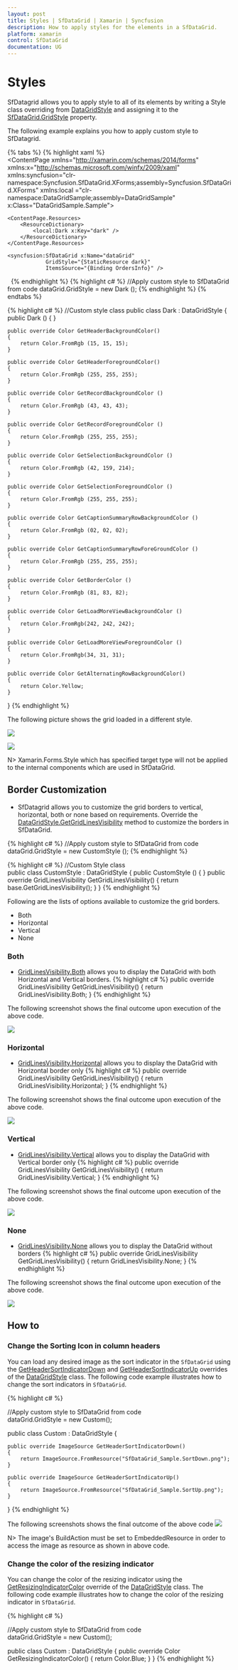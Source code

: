 ```yaml
---
layout: post
title: Styles | SfDataGrid | Xamarin | Syncfusion
description: How to apply styles for the elements in a SfDataGrid.
platform: xamarin
control: SfDataGrid
documentation: UG
---
```


# Styles

SfDatagrid allows you to apply style to all of its elements by writing a Style class overriding from [DataGridStyle](http://help.syncfusion.com/cr/cref_files/xamarin/sfdatagrid/Syncfusion.SfDataGrid.XForms~Syncfusion.SfDataGrid.XForms.DataGridStyle.html) and assigning it to the [SfDataGrid.GridStyle](http://help.syncfusion.com/cr/cref_files/xamarin/sfdatagrid/Syncfusion.SfDataGrid.XForms~Syncfusion.SfDataGrid.XForms.SfDataGrid~GridStyle.html) property.
  
The following example explains you how to apply custom style to SfDatagrid.

{% tabs %}
{% highlight xaml %}
<ContentPage xmlns="http://xamarin.com/schemas/2014/forms"
             xmlns:x="http://schemas.microsoft.com/winfx/2009/xaml"
             xmlns:syncfusion="clr-namespace:Syncfusion.SfDataGrid.XForms;assembly=Syncfusion.SfDataGrid.XForms"
             xmlns:local ="clr-namespace:DataGridSample;assembly=DataGridSample"
             x:Class="DataGridSample.Sample">

    <ContentPage.Resources>
        <ResourceDictionary>
            <local:Dark x:Key="dark" />
        </ResourceDictionary>
    </ContentPage.Resources>

    <syncfusion:SfDataGrid x:Name="dataGrid"
                GridStyle="{StaticResource dark}"
                ItemsSource="{Binding OrdersInfo}" />
</ContentPage> 
{% endhighlight %}
{% highlight c# %}
//Apply custom style to SfDataGrid from code
dataGrid.GridStyle = new Dark ();
{% endhighlight %}
{% endtabs %}

{% highlight c# %}
//Custom style class
public class Dark : DataGridStyle
{
    public Dark ()
    {
    }

    public override Color GetHeaderBackgroundColor()
    {
        return Color.FromRgb (15, 15, 15);
    }

    public override Color GetHeaderForegroundColor()
    {
        return Color.FromRgb (255, 255, 255);
    }

    public override Color GetRecordBackgroundColor ()
    {
        return Color.FromRgb (43, 43, 43);
    }

    public override Color GetRecordForegroundColor ()
    {
        return Color.FromRgb (255, 255, 255);
    }

    public override Color GetSelectionBackgroundColor ()
    {
        return Color.FromRgb (42, 159, 214);
    }

    public override Color GetSelectionForegroundColor ()
    {
        return Color.FromRgb (255, 255, 255);
    }

    public override Color GetCaptionSummaryRowBackgroundColor ()
    {
        return Color.FromRgb (02, 02, 02);
    }

    public override Color GetCaptionSummaryRowForeGroundColor ()
    {
        return Color.FromRgb (255, 255, 255);
    }

    public override Color GetBorderColor ()
    {
        return Color.FromRgb (81, 83, 82);
    }

    public override Color GetLoadMoreViewBackgroundColor ()
    {
        return Color.FromRgb(242, 242, 242);
    }

    public override Color GetLoadMoreViewForegroundColor ()
    {
        return Color.FromRgb(34, 31, 31);
    }
    
    public override Color GetAlternatingRowBackgroundColor()
    {
        return Color.Yellow;
    }
} 
{% endhighlight %}

The following picture shows the grid loaded in a different style.

![](SfDataGrid_images/Style.png)

![](SfDataGrid_images/AlternatingStyle1.png)

N> Xamarin.Forms.Style which has specified target type will not be applied to the internal components which are used in SfDataGrid.

## Border Customization

* SfDatagrid allows you to customize the grid borders to vertical, horizontal, both or none based on requirements. Override the [DataGridStyle.GetGridLinesVisibility](http://help.syncfusion.com/cr/cref_files/xamarin/sfdatagrid/Syncfusion.SfDataGrid.XForms~Syncfusion.SfDataGrid.XForms.DataGridStyle~GetGridLinesVisibility.html) method to customize the borders in SfDataGrid.

{% highlight c# %}
//Apply custom style to SfDataGrid from code
dataGrid.GridStyle = new CustomStyle ();
{% endhighlight %}

{% highlight c# %}
//Custom Style class
public class CustomStyle : DataGridStyle
{
    public CustomStyle ()
    {
    }
    public override GridLinesVisibility GetGridLinesVisibility()
    {
       return base.GetGridLinesVisibility();
    }
}
{% endhighlight %}

Following are the lists of options available to customize the grid borders.

* Both
* Horizontal
* Vertical
* None

### Both

*  [GridLinesVisibility.Both](http://help.syncfusion.com/cr/cref_files/xamarin/sfdatagrid/Syncfusion.SfDataGrid.XForms~Syncfusion.SfDataGrid.XForms.GridLinesVisibility.html) allows you to display the DataGrid with both Horizontal and Vertical borders.
{% highlight c# %}
public override GridLinesVisibility GetGridLinesVisibility()
{
    return GridLinesVisibility.Both;
} 
{% endhighlight %}

The following screenshot shows the final outcome upon execution of the above code.

![](SfDataGrid_images/BorderCustomization_Both.png)

### Horizontal

* [GridLinesVisibility.Horizontal](http://help.syncfusion.com/cr/cref_files/xamarin/sfdatagrid/Syncfusion.SfDataGrid.XForms~Syncfusion.SfDataGrid.XForms.GridLinesVisibility.html) allows you to display the DataGrid with Horizontal border only
{% highlight c# %}
public override GridLinesVisibility GetGridLinesVisibility()
{
    return GridLinesVisibility.Horizontal;
} 
{% endhighlight %}

The following screenshot shows the final outcome upon execution of the above code.

![](SfDataGrid_images/BorderCustomization_Horizontal.png)

### Vertical

* [GridLinesVisibility.Vertical](http://help.syncfusion.com/cr/cref_files/xamarin/sfdatagrid/Syncfusion.SfDataGrid.XForms~Syncfusion.SfDataGrid.XForms.GridLinesVisibility.html) allows you to display the DataGrid with Vertical border only
{% highlight c# %}
public override GridLinesVisibility GetGridLinesVisibility()
{
    return GridLinesVisibility.Vertical;
} 
{% endhighlight %}

The following screenshot shows the final outcome upon execution of the above code.

![](SfDataGrid_images/BorderCustomization_Vertical.png)

### None

* [GridLinesVisibility.None](http://help.syncfusion.com/cr/cref_files/xamarin/sfdatagrid/Syncfusion.SfDataGrid.XForms~Syncfusion.SfDataGrid.XForms.GridLinesVisibility.html) allows you to display the DataGrid without borders
{% highlight c# %}
public override GridLinesVisibility GetGridLinesVisibility()
{
    return GridLinesVisibility.None;
} 
{% endhighlight %}

The following screenshot shows the final outcome upon execution of the above code.

![](SfDataGrid_images/BorderCustomization_None.png)

## How to

### Change the Sorting Icon in column headers

You can load any desired image as the sort indicator in the `SfDataGrid` using the [GetHeaderSortIndicatorDown](http://help.syncfusion.com/cr/cref_files/xamarin/sfdatagrid/Syncfusion.SfDataGrid.XForms~Syncfusion.SfDataGrid.XForms.DataGridStyle~GetHeaderSortIndicatorDown.html) and [GetHeaderSortIndicatorUp](http://help.syncfusion.com/cr/cref_files/xamarin/sfdatagrid/Syncfusion.SfDataGrid.XForms~Syncfusion.SfDataGrid.XForms.DataGridStyle~GetHeaderSortIndicatorUp.html) overrides of the [DataGridStyle](http://help.syncfusion.com/cr/cref_files/xamarin/sfdatagrid/Syncfusion.SfDataGrid.XForms~Syncfusion.SfDataGrid.XForms.DataGridStyle.html) class. The following code example illustrates how to change the sort indicators in `SfDataGrid`.

{% highlight c# %}

//Apply custom style to SfDataGrid from code
dataGrid.GridStyle = new Custom();

public class Custom : DataGridStyle
{

    public override ImageSource GetHeaderSortIndicatorDown()
    {
        return ImageSource.FromResource("SfDataGrid_Sample.SortDown.png");
    }

    public override ImageSource GetHeaderSortIndicatorUp()
    {
        return ImageSource.FromResource("SfDataGrid_Sample.SortUp.png");
    }

}
{% endhighlight %}

The following screenshots shows the final outcome of the above code
![](SfDataGrid_images/SortIconCustomization.png)

N> The image's BuildAction must be set to EmbeddedResource in order to access the image as resource as shown in above code.

### Change the color of the resizing indicator

You can change the color of the resizing indicator using the [GetResizingIndicatorColor](http://help.syncfusion.com/cr/cref_files/xamarin/sfdatagrid/Syncfusion.SfDataGrid.XForms~Syncfusion.SfDataGrid.XForms.DataGridStyle~GetResizingIndicatorColor.html) override of the [DataGridStyle](http://help.syncfusion.com/cr/cref_files/xamarin/sfdatagrid/Syncfusion.SfDataGrid.XForms~Syncfusion.SfDataGrid.XForms.DataGridStyle.html) class. The following code example illustrates how to change the color of the resizing indicator in `SfDataGrid`. 

{% highlight c# %}

//Apply custom style to SfDataGrid from code
dataGrid.GridStyle = new Custom();

public class Custom : DataGridStyle
{
    public override Color GetResizingIndicatorColor()
    {
        return Color.Blue;
    }
}
{% endhighlight %}

